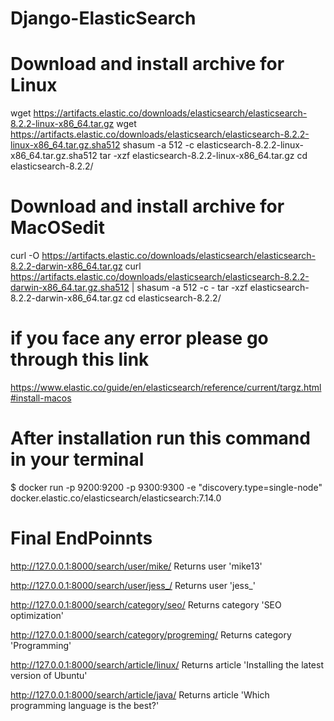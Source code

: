 # Django-ElasticSearch



# Download and install archive for Linux
wget https://artifacts.elastic.co/downloads/elasticsearch/elasticsearch-8.2.2-linux-x86_64.tar.gz
wget https://artifacts.elastic.co/downloads/elasticsearch/elasticsearch-8.2.2-linux-x86_64.tar.gz.sha512
shasum -a 512 -c elasticsearch-8.2.2-linux-x86_64.tar.gz.sha512 
tar -xzf elasticsearch-8.2.2-linux-x86_64.tar.gz
cd elasticsearch-8.2.2/ 

# Download and install archive for MacOSedit
curl -O https://artifacts.elastic.co/downloads/elasticsearch/elasticsearch-8.2.2-darwin-x86_64.tar.gz
curl https://artifacts.elastic.co/downloads/elasticsearch/elasticsearch-8.2.2-darwin-x86_64.tar.gz.sha512 | shasum -a 512 -c - 
tar -xzf elasticsearch-8.2.2-darwin-x86_64.tar.gz
cd elasticsearch-8.2.2/ 

# if you face any error please go through this link
https://www.elastic.co/guide/en/elasticsearch/reference/current/targz.html#install-macos

# After installation run this command in your terminal
$ docker run -p 9200:9200 -p 9300:9300 -e "discovery.type=single-node" docker.elastic.co/elasticsearch/elasticsearch:7.14.0

# Final EndPoinnts
http://127.0.0.1:8000/search/user/mike/	Returns user 'mike13'

http://127.0.0.1:8000/search/user/jess_/	Returns user 'jess_'

http://127.0.0.1:8000/search/category/seo/	Returns category 'SEO optimization'

http://127.0.0.1:8000/search/category/progreming/	Returns category 'Programming'

http://127.0.0.1:8000/search/article/linux/	Returns article 'Installing the latest version of Ubuntu'

http://127.0.0.1:8000/search/article/java/	Returns article 'Which programming language is the best?'


